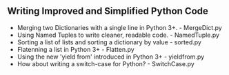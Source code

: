 Writing Improved and Simplified Python Code
--------------------------------------------

- Merging two Dictionaries with a single line in Python 3+. - MergeDict.py
- Using Named Tuples to write cleaner, readable code.       - NamedTuple.py
- Sorting a list of lists and sorting a dictionary by value - sorted.py
- Flatenning a list in Python 3+							- Flatten.py
- Using the new 'yield from' introduced in Python 3+        - yieldfrom.py
- How about writing a switch-case for Python?			    - SwitchCase.py